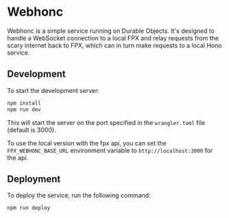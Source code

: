# Webhonc

Webhonc is a simple service running on Durable Objects. It's designed to handle a WebSocket connection to a local FPX  and relay requests from the scary internet back to FPX, which can in turn make requests to a local Hono service.

## Development

To start the development server:

```sh
npm install
npm run dev
```

This will start the server on the port specified in the `wrangler.toml` file (default is 3000).

To use the local version with the fpx api, you can set the `FPX_WEBHONC_BASE_URL` environment variable to `http://localhost:3000` for the api.

## Deployment

To deploy the service, run the following command:

```sh
npm run deploy
```